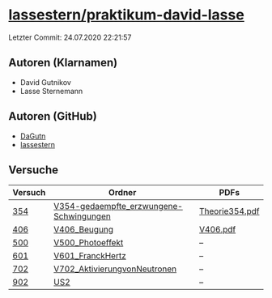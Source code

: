 # [lassestern/praktikum-david-lasse](https://github.com/lassestern/praktikum-david-lasse)

Letzter Commit: 24.07.2020 22:21:57

## Autoren (Klarnamen)
- David Gutnikov
- Lasse Sternemann

## Autoren (GitHub)
- [DaGutn](https://github.com/DaGutn)
- [lassestern](https://github.com/lassestern)

## Versuche

|        Versuch         |                                                                      Ordner                                                                      |                                                                                        PDFs                                                                                         |
|------------------------|--------------------------------------------------------------------------------------------------------------------------------------------------|-------------------------------------------------------------------------------------------------------------------------------------------------------------------------------------|
|[354](../../versuch/354)|[V354-gedaempfte_erzwungene-Schwingungen](https://github.com/lassestern/praktikum-david-lasse/tree/master/V354-gedaempfte_erzwungene-Schwingungen)|[Theorie354.pdf](https://docs.google.com/viewer?url=https://raw.githubusercontent.com/lassestern/praktikum-david-lasse/master/V354-gedaempfte_erzwungene-Schwingungen/Theorie354.pdf)|
|[406](../../versuch/406)|[V406_Beugung](https://github.com/lassestern/praktikum-david-lasse/tree/master/V406_Beugung)                                                      |[V406.pdf](https://docs.google.com/viewer?url=https://raw.githubusercontent.com/lassestern/praktikum-david-lasse/master/V406_Beugung/V406.pdf)                                       |
|[500](../../versuch/500)|[V500_Photoeffekt](https://github.com/lassestern/praktikum-david-lasse/tree/master/V500_Photoeffekt)                                              |–                                                                                                                                                                                    |
|[601](../../versuch/601)|[V601_FranckHertz](https://github.com/lassestern/praktikum-david-lasse/tree/master/V601_FranckHertz)                                              |–                                                                                                                                                                                    |
|[702](../../versuch/702)|[V702_AktivierungvonNeutronen](https://github.com/lassestern/praktikum-david-lasse/tree/master/V702_AktivierungvonNeutronen)                      |–                                                                                                                                                                                    |
|[902](../../versuch/902)|[US2](https://github.com/lassestern/praktikum-david-lasse/tree/master/US2)                                                                        |–                                                                                                                                                                                    |

